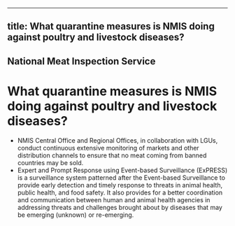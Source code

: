 --- 
 title: What quarantine measures is NMIS doing against poultry and livestock diseases?
 ---

## National Meat Inspection Service

# What quarantine measures is NMIS doing against poultry and livestock diseases?


 - NMIS Central Office and Regional Offices, in collaboration with LGUs, conduct continuous extensive monitoring of markets and other distribution channels to ensure that no meat coming from banned countries may be sold.
 - Expert and Prompt Response using Event-based Surveillance (ExPRESS) is a surveillance system patterned after the Event-based Surveillance to provide early detection and timely response to threats in animal health, public health, and food safety. It also provides for a better coordination and communication between human and animal health agencies in addressing threats and challenges brought about by diseases that may be emerging (unknown) or re-emerging.
